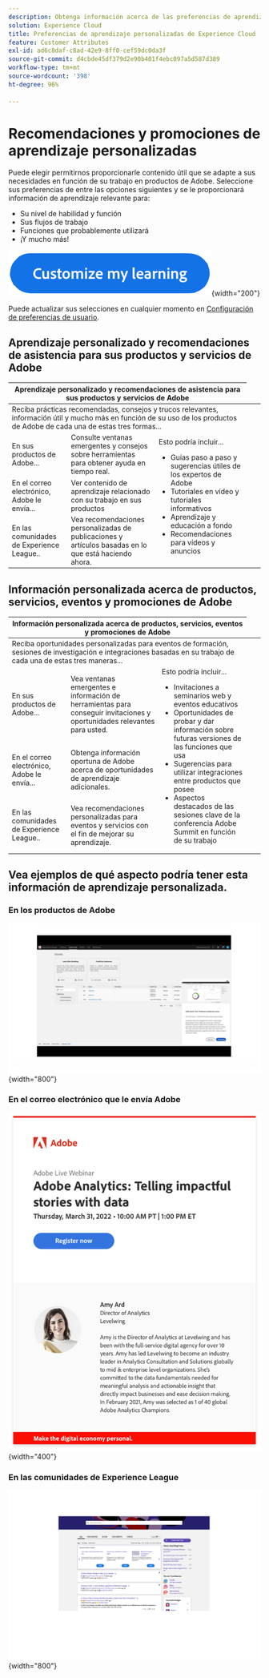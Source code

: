 ```yaml
---
description: Obtenga información acerca de las preferencias de aprendizaje personalizadas en Experience Cloud. Esto permite a los clientes recibir ayuda y promociones personalizadas por correo electrónico, en sus productos de Adobe Experience Cloud y dentro de las comunidades de Adobe Experience League en función de sus datos de uso.
solution: Experience Cloud
title: Preferencias de aprendizaje personalizadas de Experience Cloud
feature: Customer Attributes
exl-id: ad6c8daf-c8ad-42e9-8ff0-cef59dc0da3f
source-git-commit: d4cbde45df379d2e90b401f4ebc097a5d587d389
workflow-type: tm+mt
source-wordcount: '398'
ht-degree: 96%

---
```


# Recomendaciones y promociones de aprendizaje personalizadas

Puede elegir permitirnos proporcionarle contenido útil que se adapte a sus necesidades en función de su trabajo en productos de Adobe. Seleccione sus preferencias de entre las opciones siguientes y se le proporcionará información de aprendizaje relevante para:

* Su nivel de habilidad y función
* Sus flujos de trabajo
* Funciones que probablemente utilizará
* ¡Y mucho más!

[![](assets/personalized-learning-customized-learning-button.png)](https://experience.adobe.com/?shell_forceuserconsent=true#/home){width="200"}


Puede actualizar sus selecciones en cualquier momento en [Configuración de preferencias de usuario](https://experience.adobe.com/preferences/).


## Aprendizaje personalizado y recomendaciones de asistencia para sus productos y servicios de Adobe

<table>
<thead>
  <tr>
    <th colspan="3">Aprendizaje personalizado y recomendaciones de asistencia para sus productos y servicios de Adobe</th>
  </tr>
</thead>
<tbody>
  <tr>
    <td colspan="3">Reciba prácticas recomendadas, consejos y trucos relevantes, información útil y mucho más en función de su uso de los productos de Adobe de cada una de estas tres formas...</td>
    <td></td>
    <td></td>
  </tr>
  <tr>
    <td>En sus productos de Adobe...<br></td>
    <td>Consulte ventanas emergentes y consejos sobre herramientas para obtener ayuda en tiempo real.</td>
    <td rowspan="3">Esto podría incluir... <ul><li>Guías paso a paso y sugerencias útiles de los expertos de Adobe</li> 
    <li>Tutoriales en vídeo y tutoriales informativos</li> 
    <li>Aprendizaje y educación a fondo</li> 
    <li>Recomendaciones para vídeos y anuncios</li>
    </ul></td>
  </tr>
  <tr>
    <td>En el correo electrónico, Adobe le envía...</td>
    <td>Ver contenido de aprendizaje relacionado con su trabajo en sus productos</td>
  </tr>
  <tr>
    <td>En las comunidades de Experience League..</td>
    <td>Vea recomendaciones personalizadas de publicaciones y artículos basadas en lo que está haciendo ahora.</td>
  </tr>
</tbody>
</table>


## Información personalizada acerca de productos, servicios, eventos y promociones de Adobe

<table>
<thead>
  <tr>
    <th colspan="3">Información personalizada acerca de productos, servicios, eventos y promociones de Adobe</th>
  </tr>
</thead>
<tbody>
  <tr>
    <td colspan="3">Reciba oportunidades personalizadas para eventos de formación, sesiones de investigación e integraciones basadas en su trabajo de cada una de estas tres maneras...</td>
    <td></td>
    <td></td>
  </tr>
  <tr>
    <td>En sus productos de Adobe...<br></td>
    <td>Vea ventanas emergentes e información de herramientas para conseguir invitaciones y oportunidades relevantes para usted.</td>
    <td rowspan="3">Esto podría incluir... <ul>
    <li>Invitaciones a seminarios web y eventos educativos</li> 
    <li>Oportunidades de probar y dar información sobre futuras versiones de las funciones que usa</li>
    <li>Sugerencias para utilizar integraciones entre productos que posee</li> 
    <li>Aspectos destacados de las sesiones clave de la conferencia Adobe Summit en función de su trabajo</li>
    </ul></td>
  </tr>
  <tr>
    <td>En el correo electrónico, Adobe le envía...</td>
    <td>Obtenga información oportuna de Adobe acerca de oportunidades de aprendizaje adicionales.</td>
  </tr>
  <tr>
    <td>En las comunidades de Experience League..</td>
    <td>Vea recomendaciones personalizadas para eventos y servicios con el fin de mejorar su aprendizaje.</td>
  </tr>
</tbody>
</table>


## Vea ejemplos de qué aspecto podría tener esta información de aprendizaje personalizada.


### En los productos de Adobe

![](assets/personalized-learning-in-product.gif){width="800"}

### En el correo electrónico que le envía Adobe

![](assets/personalized-learning-email.png){width="400"}

### En las comunidades de Experience League

![](assets/personalized-learning-communities.png){width="800"}

